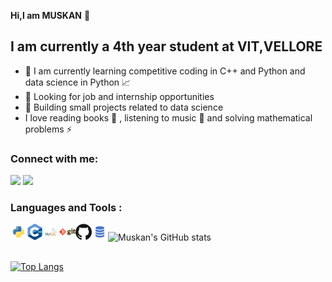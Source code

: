 **Hi,I am MUSKAN** :wave:

## I am currently a 4th year student at VIT,VELLORE
* :seedling: I am currently learning competitive coding in C++ and Python and data science in Python :chart_with_upwards_trend:
* :briefcase: Looking for job and internship opportunities
*  :pencil: Building small projects related to data science
*  I love reading books :book: , listening to music :musical_note: and solving mathematical problems :zap:
### Connect with me: 

[<img src="https://img.shields.io/badge/linkedin-%230077B5.svg?&style=for-the-badge&logo=linkedin&logoColor=white" />](https://www.linkedin.com/in/muskan-jain-8582a9169/) [<img src = "https://img.shields.io/badge/instagram-%23E4405F.svg?&style=for-the-badge&logo=instagram&logoColor=white">](https://www.instagram.com/_muskan___jain__/)  
 
 ### Languages and Tools :
 
 <img align="left" alt="Python" width="26px" src="https://raw.githubusercontent.com/github/explore/78df643247d429f6cc873026c0622819ad797942/topics/python/python.png" />
 <img align="left" alt="CPP" width="26px" src="https://raw.githubusercontent.com/github/explore/78df643247d429f6cc873026c0622819ad797942/topics/cpp/cpp.png" />
 <img align="left" alt="MySQL" width="26px"
 src="https://raw.githubusercontent.com/github/explore/80688e429a7d4ef2fca1e82350fe8e3517d3494d/topics/mysql/mysql.png" />
 <img align="left" alt="Git" width="26px" src="https://raw.githubusercontent.com/github/explore/80688e429a7d4ef2fca1e82350fe8e3517d3494d/topics/git/git.png" />
 <img align="left" alt="GitHub" width="26px" src="https://raw.githubusercontent.com/github/explore/78df643247d429f6cc873026c0622819ad797942/topics/github/github.png" />
 <img align="left" alt="SQL" width="26px" 
 src="https://raw.githubusercontent.com/github/explore/78df643247d429f6cc873026c0622819ad797942/topics/sql/sql.png" />
 
 
 
 ## 
 ![Muskan's GitHub stats](https://github-readme-stats.vercel.app/api?username=muskanapp) 
 
 ##
 [![Top Langs](https://github-readme-stats.vercel.app/api/top-langs/?username=muskanapp)](https://github.com/anuraghazra/github-readme-stats)

 
  
